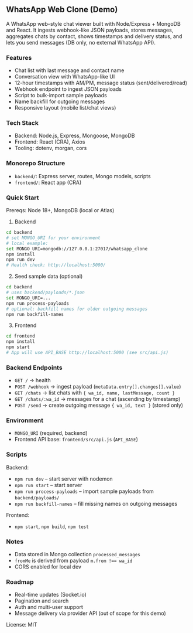 ## WhatsApp Web Clone (Demo)

A WhatsApp web–style chat viewer built with Node/Express + MongoDB and React. It ingests webhook-like JSON payloads, stores messages, aggregates chats by contact, shows timestamps and delivery status, and lets you send messages (DB only, no external WhatsApp API).

### Features
- Chat list with last message and contact name
- Conversation view with WhatsApp-like UI
- 12-hour timestamps with AM/PM, message status (sent/delivered/read)
- Webhook endpoint to ingest JSON payloads
- Script to bulk-import sample payloads
- Name backfill for outgoing messages
- Responsive layout (mobile list/chat views)

### Tech Stack
- Backend: Node.js, Express, Mongoose, MongoDB
- Frontend: React (CRA), Axios
- Tooling: dotenv, morgan, cors

### Monorepo Structure
- `backend/`: Express server, routes, Mongo models, scripts
- `frontend/`: React app (CRA)

### Quick Start
Prereqs: Node 18+, MongoDB (local or Atlas)

1) Backend
```bash
cd backend
# set MONGO_URI for your environment
# local example:
set MONGO_URI=mongodb://127.0.0.1:27017/whatsapp_clone
npm install
npm run dev
# Health check: http://localhost:5000/
```

2) Seed sample data (optional)
```bash
cd backend
# uses backend/payloads/*.json
set MONGO_URI=...
npm run process-payloads
# optional: backfill names for older outgoing messages
npm run backfill-names
```

3) Frontend
```bash
cd frontend
npm install
npm start
# App will use API_BASE http://localhost:5000 (see src/api.js)
```

### Backend Endpoints
- `GET /` → health
- `POST /webhook` → ingest payload (`metaData.entry[].changes[].value`)
- `GET /chats` → list chats with `{ wa_id, name, lastMessage, count }`
- `GET /chats/:wa_id` → messages for a chat (ascending by timestamp)
- `POST /send` → create outgoing message `{ wa_id, text }` (stored only)

### Environment
- `MONGO_URI` (required, backend)
- Frontend API base: `frontend/src/api.js` (`API_BASE`)

### Scripts
Backend:
- `npm run dev` – start server with nodemon
- `npm run start` – start server
- `npm run process-payloads` – import sample payloads from `backend/payloads/`
- `npm run backfill-names` – fill missing names on outgoing messages

Frontend:
- `npm start`, `npm build`, `npm test`

### Notes
- Data stored in Mongo collection `processed_messages`
- `fromMe` is derived from payload `m.from !== wa_id`
- CORS enabled for local dev

### Roadmap
- Real-time updates (Socket.io)
- Pagination and search
- Auth and multi-user support
- Message delivery via provider API (out of scope for this demo)

License: MIT
